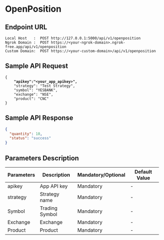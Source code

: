# OpenPosition

## Endpoint URL

```
Local Host   :  POST http://127.0.0.1:5000/api/v1/openposition
Ngrok Domain :  POST https://<your-ngrok-domain>.ngrok-free.app/api/v1/openposition
Custom Domain:  POST https://<your-custom-domain>/api/v1/openposition
```



## Sample API Request

<pre class="language-json"><code class="lang-json">{
<strong>    "apikey":"&#x3C;your_app_apikey>",
</strong>    "strategy": "Test Strategy",
    "symbol": "YESBANK",
    "exchange": "NSE",
    "product": "CNC"
}
</code></pre>



## Sample API Response

```json
{
  "quantity": 10,
  "status": "success"
}
```

###

## Parameters Description

| Parameters | Description    | Mandatory/Optional | Default Value |
| ---------- | -------------- | ------------------ | ------------- |
| apikey     | App API key    | Mandatory          | -             |
| strategy   | Strategy name  | Mandatory          | -             |
| Symbol     | Trading Symbol | Mandatory          | -             |
| Exchange   | Exchange       | Mandatory          | -             |
| Product    | Product        | Mandatory          | -             |
